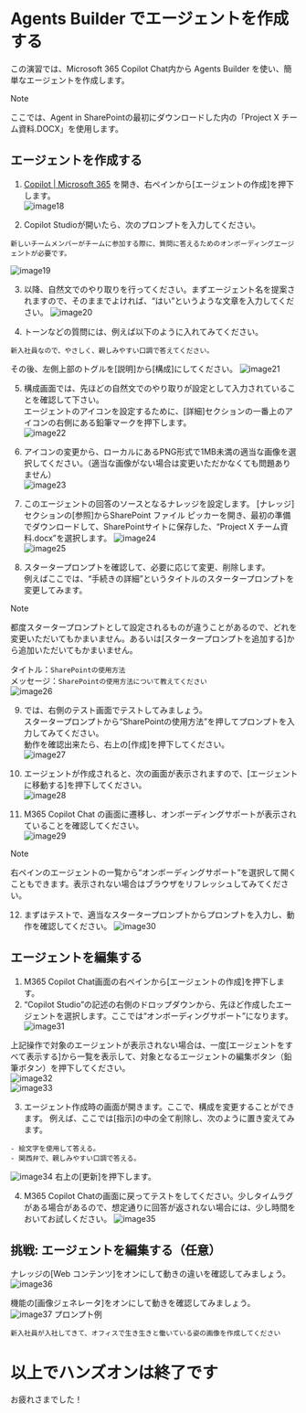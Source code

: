 # Agents Builder でエージェントを作成する
この演習では、Microsoft 365 Copilot Chat内から Agents Builder を使い、簡単なエージェントを作成します。

> [!NOTE]  
> ここでは、Agent in SharePointの最初にダウンロードした内の「Project X チーム資料.DOCX」を使用します。  

## エージェントを作成する
1.	[Copilot | Microsoft 365](https://m365.cloud.microsoft/chat/) を開き、右ペインから[エージェントの作成]を押下します。  
![image18](image/02/image18.png)
 
2.	Copilot Studioが開いたら、次のプロンプトを入力してください。  
```
新しいチームメンバーがチームに参加する際に、質問に答えるためのオンボーディングエージェントが必要です。
```
![image19](image/02/image19.png)
 
3.	以降、自然文でのやり取りを行ってください。まずエージェント名を提案されますので、そのままでよければ、“はい”というような文章を入力してください。
![image20](image/02/image20.png)
 
4.	トーンなどの質問には、例えば以下のように入れてみてください。  
```
新入社員なので、やさしく、親しみやすい口調で答えてください。
```  
その後、左側上部のトグルを[説明]から[構成]にしてください。
![image21](image/02/image21.png)
 
5.	構成画面では、先ほどの自然文でのやり取りが設定として入力されていることを確認して下さい。  
エージェントのアイコンを設定するために、[詳細]セクションの一番上のアイコンの右側にある鉛筆マークを押下します。  
![image22](image/02/image22.png)
 
6.	アイコンの変更から、ローカルにあるPNG形式で1MB未満の適当な画像を選択してください。（適当な画像がない場合は変更いただかなくても問題ありません）  
![image23](image/02/image23.png)
 
7.	このエージェントの回答のソースとなるナレッジを設定します。
[ナレッジ]セクションの[参照]からSharePoint ファイル ピッカーを開き、最初の準備でダウンロードして、SharePointサイトに保存した、“Project X チーム資料.docx”を選択します。
![image24](image/02/image24.png)  
![image25](image/02/image25.png)
 
 
8.	スタータープロンプトを確認して、必要に応じて変更、削除します。  
例えばここでは、“手続きの詳細”というタイトルのスタータープロンプトを変更してみます。  
> [!NOTE]  
> 都度スタータープロンプトとして設定されるものが違うことがあるので、どれを変更いただいてもかまいません。あるいは[スタータープロンプトを追加する]から追加いただいてもかまいません。

タイトル：```SharePointの使用方法```  
メッセージ：```SharePointの使用方法について教えてください```  
![image26](image/02/image26.png)
 
9.	では、右側のテスト画面でテストしてみましょう。  
スタータープロンプトから“SharePointの使用方法”を押してプロンプトを入力してみてください。  
動作を確認出来たら、右上の[作成]を押下してください。  
![image27](image/02/image27.png)
 
10.	エージェントが作成されると、次の画面が表示されますので、[エージェントに移動する]を押下してください。  
![image28](image/02/image28.png)
  
11.	M365 Copilot Chat の画面に遷移し、オンボーディングサポートが表示されていることを確認してください。  
![image29](image/02/image29.png)
 
> [!NOTE]  
> 右ペインのエージェントの一覧から“オンボーディングサポート”を選択して開くこともできます。表示されない場合はブラウザをリフレッシュしてみてください。  

12.	まずはテストで、適当なスタータープロンプトからプロンプトを入力し、動作を確認してください。
![image30](image/02/image30.png)

## エージェントを編集する
1.	M365 Copilot Chat画面の右ペインから[エージェントの作成]を押下します。  
2.	“Copilot Studio”の記述の右側のドロップダウンから、先ほど作成したエージェントを選択します。ここでは“オンボーディングサポート”になります。
![image31](image/02/image31.png)
 
上記操作で対象のエージェントが表示されない場合は、一度[エージェントをすべて表示する]から一覧を表示して、対象となるエージェントの編集ボタン（鉛筆ボタン）を押下してください。  
![image32](image/02/image32.png)  
![image33](image/02/image33.png)
 
3.	エージェント作成時の画面が開きます。ここで、構成を変更することができます。
例えば、ここでは[指示]の中の全て削除し、次のように置き変えてみます。
```
- 絵文字を使用して答える。
- 関西弁で、親しみやすい口調で答える。
```  
![image34](image/02/image34.png)
右上の[更新]を押下します。  

4.	M365 Copilot Chatの画面に戻ってテストをしてください。少しタイムラグがある場合があるので、想定通りに回答が返されない場合には、少し時間をおいてお試しください。
![image35](image/02/image35.png)


## 挑戦: エージェントを編集する（任意）
ナレッジの[Web コンテンツ]をオンにして動きの違いを確認してみましょう。  
![image36](image/02/image36.png)  

機能の[画像ジェネレータ]をオンにして動きを確認してみましょう。
![image37](image/02/image37.png)
プロンプト例  
```
新入社員が入社してきて、オフィスで生き生きと働いている姿の画像を作成してください
```  

# 以上でハンズオンは終了です
お疲れさまでした！  
